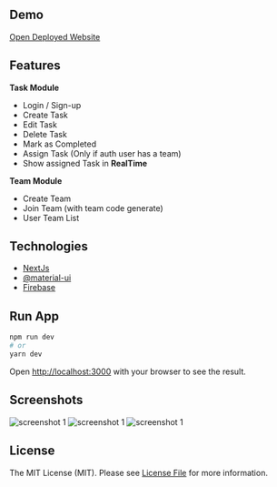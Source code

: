 

## Demo
[Open Deployed Website](https://line-up.vercel.app/
)
## Features

**Task Module**
- Login / Sign-up
- Create Task
- Edit Task
- Delete Task
- Mark as Completed
- Assign Task (Only if auth user has a team)
- Show assigned Task in **RealTime**

**Team Module**
- Create Team
- Join Team (with team code generate)
- User Team List 

## Technologies
- [NextJs](https://nextjs.org) 
- [@material-ui](https://material-ui.com)
- [Firebase](https://firebase.google.com)

## Run App

```bash
npm run dev
# or
yarn dev
```

Open [http://localhost:3000](http://localhost:3000) with your browser to see the result.

## Screenshots
<img src="" alt="screenshot 1" />
<img src="" alt="screenshot 1" />
<img src="" alt="screenshot 1" />

## License

The MIT License (MIT). Please see [License File](license.md) for more information.
